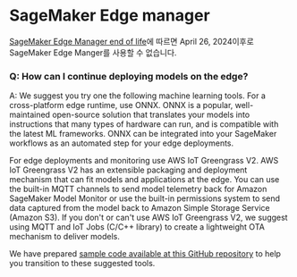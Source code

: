 # SageMaker Edge manager

[SageMaker Edge Manager end of life](https://docs.aws.amazon.com/sagemaker/latest/dg/edge-eol.html)에 따르면 April 26, 2024이후로 SageMaker Edge Manger를 사용할 수 없습니다.

### Q: How can I continue deploying models on the edge?
A: We suggest you try one the following machine learning tools. For a cross-platform edge runtime, use ONNX. ONNX is a popular, well-maintained open-source solution that translates your models into instructions that many types of hardware can run, and is compatible with the latest ML frameworks. ONNX can be integrated into your SageMaker workflows as an automated step for your edge deployments.

For edge deployments and monitoring use AWS IoT Greengrass V2. AWS IoT Greengrass V2 has an extensible packaging and deployment mechanism that can fit models and applications at the edge. You can use the built-in MQTT channels to send model telemetry back for Amazon SageMaker Model Monitor or use the built-in permissions system to send data captured from the model back to Amazon Simple Storage Service (Amazon S3). If you don't or can't use AWS IoT Greengrass V2, we suggest using MQTT and IoT Jobs (C/C++ library) to create a lightweight OTA mechanism to deliver models.

We have prepared [sample code available at this GitHub repository](https://github.com/aws-samples/ml-edge-getting-started) to help you transition to these suggested tools.
